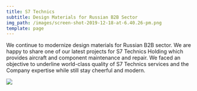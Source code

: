 ```yaml
---
title: S7 Technics
subtitle: Design Materials for Russian B2B Sector
img_path: /images/screen-shot-2019-12-18-at-6.40.26-pm.png
template: page
---
```

We continue to modernize design materials for Russian B2B sector. We are happy to share one of our latest projects for S7 Technics Holding which provides aircraft and component maintenance and repair. We faced an objective to underline world-class quality of S7 Technics services and the Company expertise while still stay cheerful and modern.

![](/images/s7-technologies.jpg)
